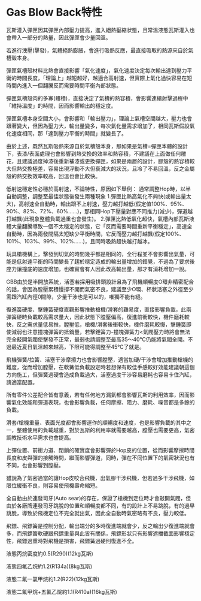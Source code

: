 # Gas Blow Back特性

瓦斯灌入彈匣因其彈匣內部壓力提高，進入絕熱壓縮狀態，且常溫液態瓦斯灌入也會帶入一部分的熱量，因此彈匣會少量回溫。

若進行洩壓(擊發)，氣體絕熱膨脹，會進行吸熱反應，最直接吸取的熱源來自於氣槽殼本身。

彈匣氣槽殼材料比熱會直接影響「氣化速度」，氣化速度決定每次輸出達到壓力平衡的時間長度，「理論上」越短越好，越適合高射速，但實際上氣化過快容易在短時間內進入一個翻騰反而需要時間平衡內部狀態。

彈匣氣槽殼肉的多寡(體積)，直接決定了氣槽的熱容積，會影響連續射擊過程中「維持溫度」的時間，因而影響輸出的穩定度。

彈匣氣槽本身空間大小，會影響和「輸出壓力」，理論上氣槽空間越大，壓力也會跟著變大，但因為壓力大，輸出量變多，每次氣化量需求增加了，相同瓦斯假設氣化速度相同，那「達到壓力平衡的時間」就變長了。

由於上述，既然瓦斯吸熱來源自於氣槽殼本身，那如果是氣槽=彈匣本體的設計下，表漆/表面處理也會影響到熱交換的效率和熱容積，不建議在上面做任何雕花，且建議過度掉漆後重新補漆或更換彈匣，如果是兩層的設計，膠殼的熱容積較大但熱交換極差，容易出現浮動不大但衰減大的狀況，且冷了不易回溫，反之金屬殼的熱交換效率較高，回溫也會比較快。


低射速穩定性必穩於高射速，不論特性，原因如下舉例：
通常調整Hop時，以半自動調整，調整至最佳狀態後發生兩種現象
1.彈匣比熱高氣化不夠快(或輸出量太大)，高射速全自動時，輸出跟不上射速，壓力越打越低(假定值100%、95%、90%、82%、72%、60%……)，那相同Hop下壓量對應不同推力(減少)，彈道越打越飄(此現象整體負載過重也會發生)。
2.彈匣比熱低氣化超快，氣槽內部瓦斯液體大量翻騰導致一個不太穩定的狀態，它「反而需要時間重新平衡穩定」，高速全自動時，因為兩發間隔太短缺少平衡時間，它反而壓力越打越飄(假定100%、101%、103%、99%、102%……)，且同時吸熱超快越打越冰。

玩具槍機構上，擊發到切氣的時間幾乎都是相同的，全行程並不會影響出氣量，可能是低射速平衡的時間變長了趨於穩定造成的輸出量增加的錯覺，不過為了要求後座力讓撞底的速度增加，也確實會有人因此改高輸出量，那才有消耗增加一說。

GBB由於是半開放系統，活塞若採用吸排頭設計且為了飛機順暢度O環非精密配合的話，會因為膛壓累積慢撐不開而氣密不良，建議至少O環、杯狀活塞之外徑至少需跟汽缸內徑0間隙，少量干涉也是可以的，唯獨不能有縫。

復進簧硬度、擊錘簧硬度直觀影響推動槍機/滑套的難易度，直接影響負載，此兩彈簧硬時負載較高需求量大，因此狀態下膛壓偏高，復進前衝較快，機件磨耗較快，反之需求量低易推，膛壓低，槍機/滑套後衝較快，機件磨耗較慢，擊錘簧即使減弱也注意撞塊彈簧的抵銷量，若擊錘簧力-撞塊彈簧力<氣閥壓力時將會無法完全敲開氣閥使擊發不正常，最弱也請調整至最高35～40℃仍能將氣閥全開。不過最近夏日氣溫越來越高，下限可能得調整至45℃了就是。

飛機彈簧/拉簧、活塞干涉摩擦力也會影響膛壓，適當加硬/干涉會增加推動槍機的難度，從而增加膛壓，在軟簧低負載設定時若想保有較佳手感較好效能建議朝這個方向施工，但彈簧過硬會造成負載過大，活塞過度干涉容易磨耗也容易卡住汽缸，請適當配置。

所有零件公差配合皆有意義，若有任何地方漏氣都會影響瓦斯的利用效率，因而影響氣化效能和彈道表現，也會影響負載，任何摩擦、阻力、磨耗、噪音都是多餘的負載。

滑套/槍機重量、表面光度都會影響運作的順暢度和速度，也是影響負載的其中之一，整體使用的負載越重，對於瓦斯的利用率就需要越高，膛壓也需要更高，氣密調教技術水平需求也會提高。

上彈位置、前衝力道、閉鎖的確實度會影響彈於Hop皮的位置，從而影響摩擦時間長度和皮與彈的接觸時間，繼而影響彈道，同時，彈在不同位置下的氣密狀況也有不同，也會影響到膛壓。

雖說為了氣密適當的讓Hop皮咬合飛機，出氣膠干涉飛機，但若過多干涉飛機，如限位緩衝不良，則容易使飛機壽命縮短。

全自動由於連發司牙(Auto sear)的存在，保證了槍機到定位時才會敲開氣閥，但由於各廠牌連發司牙跳脫的位置和順暢度都不同，有的設計上不易跳脫，有的過早跳脫，導致於飛機定位不完全就出氣，因此全自動時氣密略有不良，壓力較低。


飛鏢、飛鏢簧是控制分配，輸出端分的多時復進端就會少，反之輸出少復進端就會多，而飛鏢簧軟硬跟飛鏢重量與此皆有關係，飛鏢形狀只有影響遮擋截面影響穩定性，飛鏢過重時對飛機是損害，飛鏢簧過硬則復進不全。

液態丙烷密度約0.5(R290)(12kg瓦斯)

液態四氟乙烷約1.2(R134a)(8kg瓦斯)

液態二氟一氯甲烷約1.2(R22)(12kg瓦斯)

液態二氟甲烷+五氟乙烷約1.1(R410a)(16kg瓦斯)

